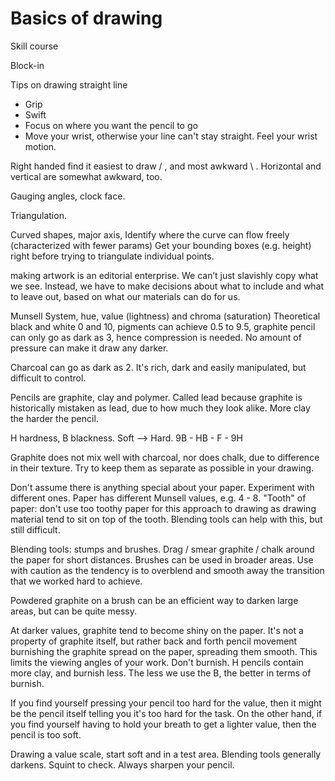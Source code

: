 # Basics of drawing

Skill course

Block-in

Tips on drawing straight line
* Grip
* Swift
* Focus on where you want the pencil to go
* Move your wrist, otherwise your line can't stay straight. Feel your wrist motion.

Right handed find it easiest to draw / , and most awkward \\ . Horizontal and vertical are somewhat awkward, too.

Gauging angles, clock face.

Triangulation.

Curved shapes, major axis, 
Identify where the curve can flow freely (characterized with fewer params)
Get your bounding boxes (e.g. height) right before trying to triangulate individual points.

making artwork is an editorial enterprise. We can’t just slavishly copy what we see. Instead, we have to make decisions about what to include and what to leave out, based on what our materials can do for us.

Munsell System, hue, value (lightness) and chroma (saturation)
Theoretical black and white 0 and 10, pigments can achieve 0.5 to 9.5, graphite pencil can only go as dark as 3, hence compression is needed. No amount of pressure can make it draw any darker.

Charcoal can go as dark as 2. It's rich, dark and easily manipulated, but difficult to control.

Pencils are graphite, clay and polymer. Called lead because graphite is historically mistaken as lead, due to how much they look alike.
More clay the harder the pencil.

H hardness, B blackness.
Soft --> Hard.
9B - HB - F - 9H

Graphite does not mix well with charcoal, nor does chalk, due to difference in their texture.
Try to keep them as separate as possible in your drawing.

Don't assume there is anything special about your paper.
Experiment with different ones.
Paper has different Munsell values, e.g. 4 - 8.
"Tooth" of paper: don't use too toothy paper for this approach to drawing as drawing material tend to sit on top of the tooth. Blending tools can help with this, but still difficult.

Blending tools: stumps and brushes. Drag / smear graphite / chalk around the paper for short distances.
Brushes can be used in broader areas.
Use with caution as the tendency is to overblend and smooth away the transition that we worked hard to achieve.

Powdered graphite on a brush can be an efficient way to darken large areas, but can be quite messy.

At darker values, graphite tend to become shiny on the paper. It's not a property of graphite itself, but rather back and forth pencil movement burnishing the graphite spread on the paper, spreading them smooth.
This limits the viewing angles of your work.
Don't burnish.
H pencils contain more clay, and burnish less.
The less we use the B, the better in terms of burnish.

If you find yourself pressing your pencil too hard for the value, then it might be the pencil itself telling you it's too hard for the task.
On the other hand, if you find yourself having to hold your breath to get a lighter value, then the pencil is too soft.

Drawing a value scale, start soft and in a test area. Blending tools generally darkens. Squint to check.
Always sharpen your pencil.

